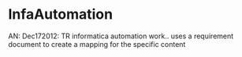 InfaAutomation
==============
AN: Dec172012: TR informatica automation work.. uses a requirement document to create a mapping for the specific content
